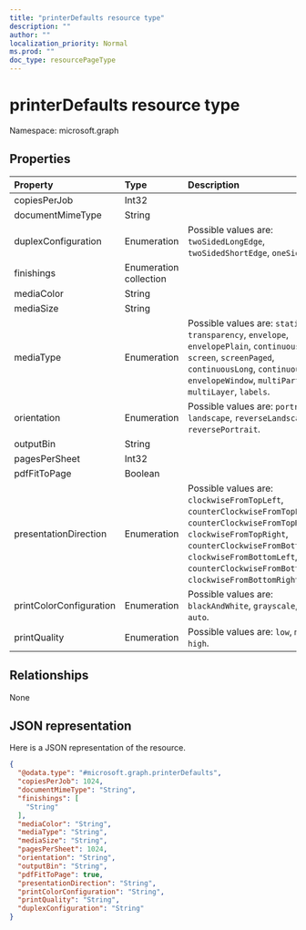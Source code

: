 ```yaml
---
title: "printerDefaults resource type"
description: ""
author: ""
localization_priority: Normal
ms.prod: ""
doc_type: resourcePageType
---
```


# printerDefaults resource type


Namespace: microsoft.graph



## Properties
|Property|Type|Description|
|:---|:---|:---|
|copiesPerJob|Int32||
|documentMimeType|String||
|duplexConfiguration|Enumeration| Possible values are: `twoSidedLongEdge`, `twoSidedShortEdge`, `oneSided`.|
|finishings|Enumeration collection||
|mediaColor|String||
|mediaSize|String||
|mediaType|Enumeration| Possible values are: `stationery`, `transparency`, `envelope`, `envelopePlain`, `continuous`, `screen`, `screenPaged`, `continuousLong`, `continuousShort`, `envelopeWindow`, `multiPartForm`, `multiLayer`, `labels`.|
|orientation|Enumeration| Possible values are: `portrait`, `landscape`, `reverseLandscape`, `reversePortrait`.|
|outputBin|String||
|pagesPerSheet|Int32||
|pdfFitToPage|Boolean||
|presentationDirection|Enumeration| Possible values are: `clockwiseFromTopLeft`, `counterClockwiseFromTopLeft`, `counterClockwiseFromTopRight`, `clockwiseFromTopRight`, `counterClockwiseFromBottomLeft`, `clockwiseFromBottomLeft`, `counterClockwiseFromBottomRight`, `clockwiseFromBottomRight`.|
|printColorConfiguration|Enumeration| Possible values are: `blackAndWhite`, `grayscale`, `color`, `auto`.|
|printQuality|Enumeration| Possible values are: `low`, `medium`, `high`.|

## Relationships
None

## JSON representation
Here is a JSON representation of the resource.
<!-- {
  "blockType": "resource",
  "@odata.type": "microsoft.graph.printerDefaults"
}
-->
``` json
{
  "@odata.type": "#microsoft.graph.printerDefaults",
  "copiesPerJob": 1024,
  "documentMimeType": "String",
  "finishings": [
    "String"
  ],
  "mediaColor": "String",
  "mediaType": "String",
  "mediaSize": "String",
  "pagesPerSheet": 1024,
  "orientation": "String",
  "outputBin": "String",
  "pdfFitToPage": true,
  "presentationDirection": "String",
  "printColorConfiguration": "String",
  "printQuality": "String",
  "duplexConfiguration": "String"
}
```

